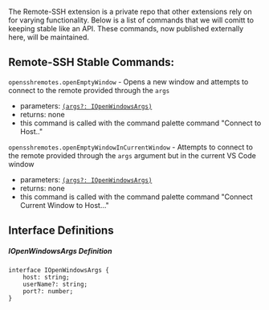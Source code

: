The Remote-SSH extension is a private repo that other extensions rely on for varying functionality. Below is a list of commands that we will comitt to keeping stable like an API. These commands, now published externally here, will be maintained.



## Remote-SSH Stable Commands:

`opensshremotes.openEmptyWindow` - Opens a new window and attempts to connect to the remote provided through the `args`
- parameters: [`(args?: IOpenWindowsArgs)`](#IOpenWindowsArgs-Definition)
- returns: none
- this command is called with the command palette command "Connect to Host.."

`opensshremotes.openEmptyWindowInCurrentWindow` - Attempts to connect to the remote provided through the `args` argument but in the current VS Code window 
- parameters: [`(args?: IOpenWindowsArgs)`](#IOpenWindowsArgs-Definition)
- returns: none
- this command is called with the command palette command "Connect Current Window to Host..."

## Interface Definitions

##### IOpenWindowsArgs Definition
```
interface IOpenWindowsArgs {
	host: string;
	userName?: string;
	port?: number;
}
```

